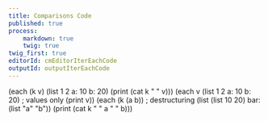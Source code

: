 ```yaml
---
title: Comparisons Code
published: true
process:
    markdown: true
    twig: true
twig_first: true
editorId: cmEditorIterEachCode
outputId: outputIterEachCode
---
```

(each (k v) (list 1 2 a: 10 b: 20)
  (print (cat k " " v)))
(each v (list 1 2 a: 10 b: 20) ; values only
  (print v))
(each (k (a b)) ; destructuring
    (list (list 10 20) bar: (list "a" "b"))
  (print (cat k " " a " " b)))
